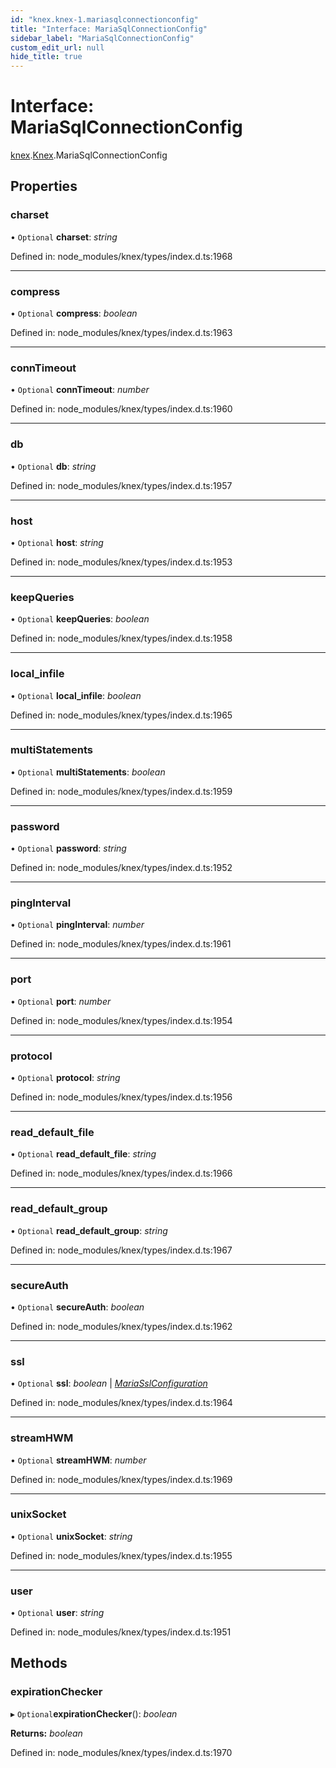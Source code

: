 ```yaml
---
id: "knex.knex-1.mariasqlconnectionconfig"
title: "Interface: MariaSqlConnectionConfig"
sidebar_label: "MariaSqlConnectionConfig"
custom_edit_url: null
hide_title: true
---
```


# Interface: MariaSqlConnectionConfig

[knex](../modules/knex.md).[Knex](../modules/knex.knex-1.md).MariaSqlConnectionConfig

## Properties

### charset

• `Optional` **charset**: *string*

Defined in: node_modules/knex/types/index.d.ts:1968

___

### compress

• `Optional` **compress**: *boolean*

Defined in: node_modules/knex/types/index.d.ts:1963

___

### connTimeout

• `Optional` **connTimeout**: *number*

Defined in: node_modules/knex/types/index.d.ts:1960

___

### db

• `Optional` **db**: *string*

Defined in: node_modules/knex/types/index.d.ts:1957

___

### host

• `Optional` **host**: *string*

Defined in: node_modules/knex/types/index.d.ts:1953

___

### keepQueries

• `Optional` **keepQueries**: *boolean*

Defined in: node_modules/knex/types/index.d.ts:1958

___

### local\_infile

• `Optional` **local\_infile**: *boolean*

Defined in: node_modules/knex/types/index.d.ts:1965

___

### multiStatements

• `Optional` **multiStatements**: *boolean*

Defined in: node_modules/knex/types/index.d.ts:1959

___

### password

• `Optional` **password**: *string*

Defined in: node_modules/knex/types/index.d.ts:1952

___

### pingInterval

• `Optional` **pingInterval**: *number*

Defined in: node_modules/knex/types/index.d.ts:1961

___

### port

• `Optional` **port**: *number*

Defined in: node_modules/knex/types/index.d.ts:1954

___

### protocol

• `Optional` **protocol**: *string*

Defined in: node_modules/knex/types/index.d.ts:1956

___

### read\_default\_file

• `Optional` **read\_default\_file**: *string*

Defined in: node_modules/knex/types/index.d.ts:1966

___

### read\_default\_group

• `Optional` **read\_default\_group**: *string*

Defined in: node_modules/knex/types/index.d.ts:1967

___

### secureAuth

• `Optional` **secureAuth**: *boolean*

Defined in: node_modules/knex/types/index.d.ts:1962

___

### ssl

• `Optional` **ssl**: *boolean* \| [*MariaSslConfiguration*](knex.knex-1.mariasslconfiguration.md)

Defined in: node_modules/knex/types/index.d.ts:1964

___

### streamHWM

• `Optional` **streamHWM**: *number*

Defined in: node_modules/knex/types/index.d.ts:1969

___

### unixSocket

• `Optional` **unixSocket**: *string*

Defined in: node_modules/knex/types/index.d.ts:1955

___

### user

• `Optional` **user**: *string*

Defined in: node_modules/knex/types/index.d.ts:1951

## Methods

### expirationChecker

▸ `Optional`**expirationChecker**(): *boolean*

**Returns:** *boolean*

Defined in: node_modules/knex/types/index.d.ts:1970
